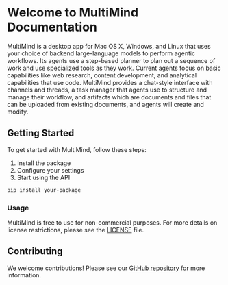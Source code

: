 # Welcome to MultiMind Documentation

MultiMind is a desktop app for Mac OS X, Windows, and Linux that uses your choice of backend large-language models to perform agentic workflows. Its agents use a step-based planner to plan out a sequence of work and use specialized tools as they work. Current agents focus on basic capabilities like web research, content development, and analytical capabilities that use code. MultiMind provides a chat-style interface with channels and threads, a task manager that agents use to structure and manage their workflow, and artifacts which are documents and files that can be uploaded from existing documents, and agents will create and modify.

## Getting Started

To get started with MultiMind, follow these steps:

1. Install the package
2. Configure your settings
3. Start using the API

```bash
pip install your-package
```

### Usage

MultiMind is free to use for non-commercial purposes. For more details on license restrictions, please see the [LICENSE](LICENSE) file.

## Contributing

We welcome contributions! Please see our [GitHub repository](https://github.com/yourusername/your-public-repo) for more information.
